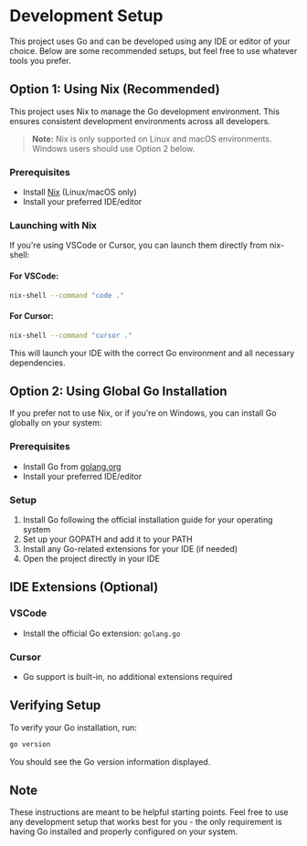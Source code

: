 # Development Setup

This project uses Go and can be developed using any IDE or editor of your choice. Below are some recommended setups, but feel free to use whatever tools you prefer.

## Option 1: Using Nix (Recommended)

This project uses Nix to manage the Go development environment. This ensures consistent development environments across all developers.

> **Note:** Nix is only supported on Linux and macOS environments. Windows users should use Option 2 below.

### Prerequisites
- Install [Nix](https://nixos.org/download.html) (Linux/macOS only)
- Install your preferred IDE/editor

### Launching with Nix

If you're using VSCode or Cursor, you can launch them directly from nix-shell:

#### For VSCode:
```bash
nix-shell --command "code ."
```

#### For Cursor:
```bash
nix-shell --command "cursor ."
```

This will launch your IDE with the correct Go environment and all necessary dependencies.

## Option 2: Using Global Go Installation

If you prefer not to use Nix, or if you're on Windows, you can install Go globally on your system:

### Prerequisites
- Install Go from [golang.org](https://golang.org/dl/)
- Install your preferred IDE/editor

### Setup
1. Install Go following the official installation guide for your operating system
2. Set up your GOPATH and add it to your PATH
3. Install any Go-related extensions for your IDE (if needed)
4. Open the project directly in your IDE

## IDE Extensions (Optional)

### VSCode
- Install the official Go extension: `golang.go`

### Cursor
- Go support is built-in, no additional extensions required

## Verifying Setup

To verify your Go installation, run:
```bash
go version
```

You should see the Go version information displayed.

## Note
These instructions are meant to be helpful starting points. Feel free to use any development setup that works best for you - the only requirement is having Go installed and properly configured on your system. 
